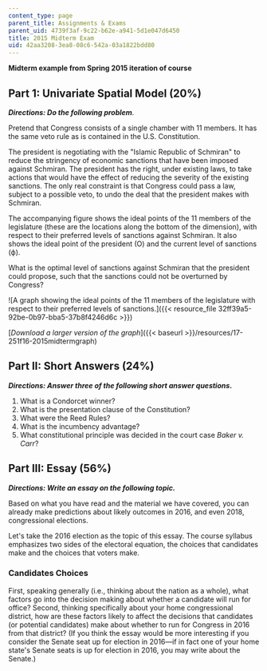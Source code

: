 ```yaml
---
content_type: page
parent_title: Assignments & Exams
parent_uid: 4739f3af-9c22-b62e-a941-5d1e047d6450
title: 2015 Midterm Exam
uid: 42aa3208-3ea8-08c6-542a-03a1822bdd80
---
```


**Midterm example from Spring 2015 iteration of course**

Part 1: Univariate Spatial Model (20%)
--------------------------------------

**_Directions: Do the following problem_**.

Pretend that Congress consists of a single chamber with 11 members. It has the same veto rule as is contained in the U.S. Constitution.

The president is negotiating with the "Islamic Republic of Schmiran" to reduce the stringency of economic sanctions that have been imposed against Schmiran. The president has the right, under existing laws, to take actions that would have the effect of reducing the severity of the existing sanctions. The only real constraint is that Congress could pass a law, subject to a possible veto, to undo the deal that the president makes with Schmiran.

The accompanying figure shows the ideal points of the 11 members of the legislature (these are the locations along the bottom of the dimension), with respect to their preferred levels of sanctions against Schmiran. It also shows the ideal point of the president (O) and the current level of sanctions (ф).

What is the optimal level of sanctions against Schmiran that the president could propose, such that the sanctions could not be overturned by Congress?

![A graph showing the ideal points of the 11 members of the legislature with respect to their preferred levels of sanctions.]({{< resource_file 32ff39a5-92be-0b97-bba5-37b8f4246d6c >}})

[_Download a larger version of the graph_]({{< baseurl >}}/resources/17-251f16-2015midtermgraph)

Part II: Short Answers (24%)
----------------------------

**_Directions: Answer three of the following short answer questions_.**

1.  What is a Condorcet winner?
2.  What is the presentation clause of the Constitution?
3.  What were the Reed Rules?
4.  What is the incumbency advantage?
5.  What constitutional principle was decided in the court case _Baker v. Carr_?

Part III: Essay (56%)
---------------------

_**Directions: Write an essay on the following topic.**_

Based on what you have read and the material we have covered, you can already make predictions about likely outcomes in 2016, and even 2018, congressional elections.

Let's take the 2016 election as the topic of this essay. The course syllabus emphasizes two sides of the electoral equation, the choices that candidates make and the choices that voters make.

### Candidates Choices

First, speaking generally (i.e., thinking about the nation as a whole), what factors go into the decision making about whether a candidate will run for office? Second, thinking specifically about your home congressional district, how are these factors likely to affect the decisions that candidates (or potential candidates) make about whether to run for Congress in 2016 from that district? (If you think the essay would be more interesting if you consider the Senate seat up for election in 2016—if in fact one of your home state's Senate seats is up for election in 2016, you may write about the Senate.)